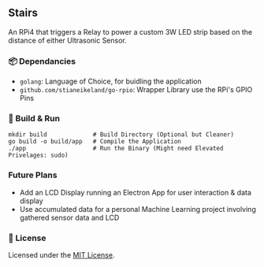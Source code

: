 ## Stairs
An RPi4 that triggers a Relay to power a custom 3W LED strip based on the distance of either Ultrasonic Sensor.

### 📦 Dependancies
- `golang`: Language of Choice, for buidling the application
- `github.com/stianeikeland/go-rpio`: Wrapper Library use the RPi's GPIO Pins

### 🚀 Build & Run
```shell
mkdir build             # Build Directory (Optional but Cleaner)
go build -o build/app   # Compile the Application
./app                   # Run the Binary (Might need Elevated Privelages: sudo)
```

### Future Plans
- Add an LCD Display running an Electron App for user interaction & data display
- Use accumulated data for a personal Machine Learning project involving gathered sensor data and LCD

### 📑 License
Licensed under the [MIT License](LICENSE).